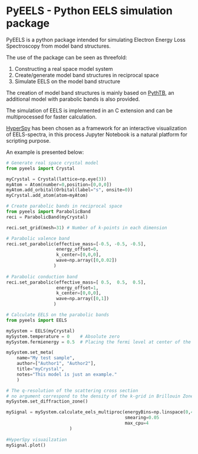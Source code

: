 PyEELS - Python EELS simulation package
=======================================

PyEELS is a python package intended for simulating Electron Energy Loss Spectroscopy from model band structures. 


The use of the package can be seen as threefold:
1. Constructing a real space model system
2. Create/generate model band structures in reciprocal space
3. Simulate EELS on the model band structure


The creation of model band structures is mainly based on [PythTB](http://physics.rutgers.edu/pythtb/), an additional model with parabolic bands is also provided.

The simulation of EELS is implemented in an C extension and can be multiprocessed for faster calculation.

[HyperSpy](http://hyperspy.org/) has been chosen as a framework for an interactive visualization of EELS-spectra, in this process Jupyter Notebook is a natural platform for scripting purpose.

An example is presented below:

```python
# Generate real space crystal model
from pyeels import Crystal

myCrystal = Crystal(lattice=np.eye(3))
myAtom = Atom(number=0,position=[0,0,0])
myAtom.add_orbital(Orbital(label="s", onsite=0))
myCrystal.add_atom(atom=myAtom)

# Create parabolic bands in reciprocal space
from pyeels import ParabolicBand
reci = ParabolicBand(myCrystal)

reci.set_grid(mesh=31) # Number of k-points in each dimension

# Parabolic valence band
reci.set_parabolic(effective_mass=[-0.5, -0.5, -0.5], 
                   energy_offset=0, 
                   k_center=[0,0,0], 
                   wave=np.array([0,0.02])
                  )
		 
# Parabolic conduction band
reci.set_parabolic(effective_mass=[ 0.5,  0.5,  0.5], 
                   energy_offset=1, 
                   k_center=[0,0,0],
                   wave=np.array([0,1])
                  )

# Calculate EELS on the parabolic bands
from pyeels import EELS

mySystem = EELS(myCrystal)
mySystem.temperature = 0    # Absolute zero
mySystem.fermienergy = 0.5  # Placing the fermi level at center of the band gap

mySystem.set_meta(
	name="My test sample", 
	author=["Author1", "Author2"], 
	title="myCrystal", 
	notes="This model is just an example." 
	)

# The q-resolution of the scattering cross section
# no argument correspond to the density of the k-grid in Brillouin Zone
mySystem.set_diffraction_zone()

mySignal = mySystem.calculate_eels_multiproc(energyBins=np.linspace(0,4,200),
                                     	     smearing=0.05
                                     	     max_cpu=4
					    )
					    
#HyperSpy visuailzation
mySignal.plot()
```
